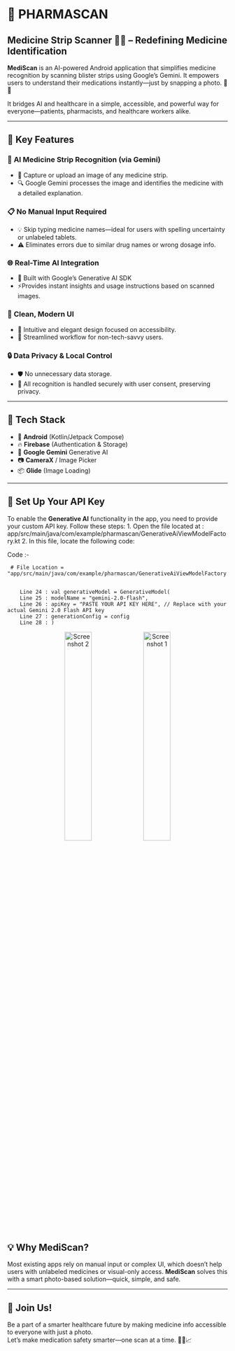 # 💊 **PHARMASCAN**  
## Medicine Strip Scanner 📸🤖 – Redefining Medicine Identification  

**MediScan** is an AI-powered Android application that simplifies medicine recognition by scanning blister strips using Google’s Gemini. It empowers users to understand their medications instantly—just by snapping a photo. 🧠📱  

It bridges AI and healthcare in a simple, accessible, and powerful way for everyone—patients, pharmacists, and healthcare workers alike.

---

## 🚀 **Key Features**

### 🧠 **AI Medicine Strip Recognition** (via Gemini)

  - 📸 Capture or upload an image of any medicine strip.
  - 🔍 Google Gemini processes the image and identifies the medicine with a detailed explanation.  



### 📋 **No Manual Input Required**

  - 💡 Skip typing medicine names—ideal for users with spelling uncertainty or unlabeled tablets.  
  - ⚠️ Eliminates errors due to similar drug names or wrong dosage info.



### 🌐 **Real-Time AI Integration**  

  - 🤖 Built with Google’s Generative AI SDK
  - ⚡Provides instant insights and usage instructions based on scanned images.


### 🎨 **Clean, Modern UI**  

  - 📱 Intuitive and elegant design focused on accessibility.
  - 🧭 Streamlined workflow for non-tech-savvy users.


### 🔒 **Data Privacy & Local Control**  
  - 🛡️ No unnecessary data storage.
  - 🚫 All recognition is handled securely with user consent, preserving privacy.
    


---

## 🔧 **Tech Stack**

   - 📲 **Android** (Kotlin/Jetpack Compose)  
   - 🔥 **Firebase** (Authentication & Storage)  
   - 🤖 **Google Gemini** Generative AI  
   - 📷 **CameraX** / Image Picker  
   - 📦 **Glide** (Image Loading)

---
## 🔑 **Set Up Your API Key**

   To enable the **Generative AI** functionality in the app, you need to provide your custom API key. Follow these steps:
     1. Open the file located at : app/src/main/java/com/example/pharmascan/GenerativeAiViewModelFactory.kt
     2. In this file, locate the following code:


Code :-


     # File Location = "app/src/main/java/com/example/pharmascan/GenerativeAiViewModelFactory.kt"

     
        Line 24 : val generativeModel = GenerativeModel(
        Line 25 : modelName = "gemini-2.0-flash",
        Line 26 : apiKey = "PASTE YOUR API KEY HERE", // Replace with your actual Gemini 2.0 Flash API key
        Line 27 : generationConfig = config
        Line 28 : )


<p align="center">
  <img src="https://github.com/user-attachments/assets/7b7ffa2b-8888-4b3e-aa58-31eadaacc3f9" alt="Screenshot 2" width="35%" />
  <img src="https://github.com/user-attachments/assets/f9b8007c-12d0-4d39-9ca1-763bdb00392f" alt="Screenshot 1" width="35%" />
</p>


## 💡 **Why MediScan?**

Most existing apps rely on manual input or complex UI, which doesn’t help users with unlabeled medicines or visual-only access. **MediScan** solves this with a smart photo-based solution—quick, simple, and safe.

---

## 🌟 **Join Us!**

Be a part of a smarter healthcare future by making medicine info accessible to everyone with just a photo.  
Let’s make medication safety smarter—one scan at a time. 📸💊📈  

